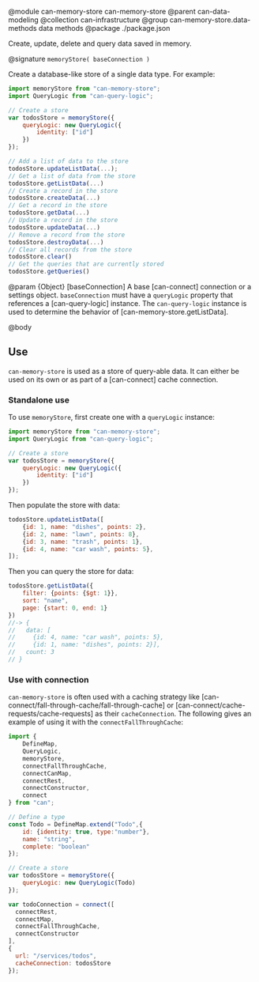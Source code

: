 @module can-memory-store can-memory-store
@parent can-data-modeling
@collection can-infrastructure
@group can-memory-store.data-methods data methods
@package ./package.json

Create, update, delete and query data saved in memory.

@signature `memoryStore( baseConnection )`

Create a database-like store of a single data type. For example:

```js
import memoryStore from "can-memory-store";
import QueryLogic from "can-query-logic";

// Create a store
var todosStore = memoryStore({
    queryLogic: new QueryLogic({
        identity: ["id"]
    })
});

// Add a list of data to the store
todosStore.updateListData(...);
// Get a list of data from the store
todosStore.getListData(...)
// Create a record in the store
todosStore.createData(...)
// Get a record in the store
todosStore.getData(...)
// Update a record in the store
todosStore.updateData(...)
// Remove a record from the store
todosStore.destroyData(...)
// Clear all records from the store
todosStore.clear()
// Get the queries that are currently stored
todosStore.getQueries()
```

@param {Object} [baseConnection] A base [can-connect] connection or a settings object. `baseConnection`
  must have a `queryLogic` property that references a [can-query-logic] instance. The `can-query-logic`
  instance is used to determine the behavior of [can-memory-store.getListData].


@body

## Use

`can-memory-store` is used as a store of query-able data.  It can either be used on its own or
as part of a [can-connect] cache connection.

### Standalone use

To use `memoryStore`, first create one with a `queryLogic` instance:

```js
import memoryStore from "can-memory-store";
import QueryLogic from "can-query-logic";

// Create a store
var todosStore = memoryStore({
    queryLogic: new QueryLogic({
        identity: ["id"]
    })
});
```

Then populate the store with data:

```js
todosStore.updateListData([
    {id: 1, name: "dishes", points: 2},
    {id: 2, name: "lawn", points: 8},
    {id: 3, name: "trash", points: 1},
    {id: 4, name: "car wash", points: 5},
]);
```

Then you can query the store for data:

```js
todosStore.getListData({
    filter: {points: {$gt: 1}},
    sort: "name",
    page: {start: 0, end: 1}
})
//-> {
//   data: [
//     {id: 4, name: "car wash", points: 5},
//     {id: 1, name: "dishes", points: 2}],
//   count: 3
// }
```

### Use with connection


`can-memory-store` is often used with a caching strategy like [can-connect/fall-through-cache/fall-through-cache] or
[can-connect/cache-requests/cache-requests] as their
`cacheConnection`. The following gives an example of using it with the
`connectFallThroughCache`:

```js
import {
    DefineMap,
    QueryLogic,
    memoryStore,
    connectFallThroughCache,
    connectCanMap,
    connectRest,
    connectConstructor,
    connect
} from "can";

// Define a type
const Todo = DefineMap.extend("Todo",{
    id: {identity: true, type:"number"},
    name: "string",
    complete: "boolean"
});

// Create a store
var todosStore = memoryStore({
    queryLogic: new QueryLogic(Todo)
});

var todoConnection = connect([
  connectRest,
  connectMap,
  connectFallThroughCache,
  connectConstructor
],
{
  url: "/services/todos",
  cacheConnection: todosStore
});
```
